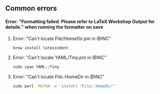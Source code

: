 ## Common errors

#### Error: "Formatting failed. Please refer to LaTeX Workshop Output for details." when running the formatter on save

1. Error: "Can't locate File/HomeDir.pm in @INC"
    ```bash
    brew install latexindent
    ```

2. Error: "Can't locate YAML/Tiny.pm in @INC"
    ```bash
    sudo cpan YAML::Tiny
    ```

3. Error: "Can't locate File::HomeDir in @INC"
    ```bash
    sudo perl -MCPAN -e 'install "File::HomeDir"'
    ```